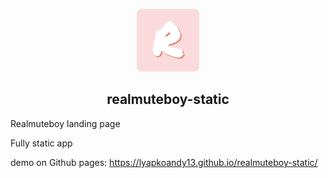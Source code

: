 <p align="center"><a href="https://lyapkoandy13.github.io/realmuteboy-static/" target="_blank" rel="noopener noreferrer"><img width="100" src="https://raw.githubusercontent.com/lyapkoandy13/realmuteboy-static/master/static/img/favicon.png" alt="Realmuteboy logo"></a></p>
<h2 align="center">realmuteboy-static</h2>

Realmuteboy landing page

Fully static app

demo on Github pages: https://lyapkoandy13.github.io/realmuteboy-static/
